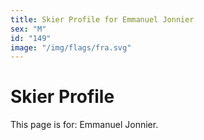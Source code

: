 ```yaml
---
title: Skier Profile for Emmanuel Jonnier
sex: "M"
id: "149"
image: "/img/flags/fra.svg" 
---
```


# Skier Profile

This page is for: Emmanuel Jonnier.
    